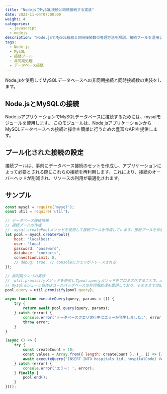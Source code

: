 ```yaml
---
title: "NodejsでMySQL接続と同時接続する実装"
date: 2023-11-04T07:00:00
weight: 4
categories:
  - javascript
  - nodejs
description: "Node.jsでMySQL接続と同時接続数の管理方法を解説。接続プールを活用し、非同期クエリ実行の効率を向上させる実装方法を紹介。"
tags:
  - Node.js
  - MySQL
  - 接続プール
  - 非同期処理
  - データベース接続
---
```


Node.jsを使用してMySQLデータベースへの非同期接続と同時接続数の実装をします。

## Node.jsとMySQLの接続

Node.jsアプリケーションでMySQLデータベースに接続するためには、mysqlモジュールを使用します。
このモジュールは、Node.jsアプリケーションからMySQLデータベースへの接続と操作を簡単に行うための豊富なAPIを提供します。

## プール化された接続の設定

接続プールは、事前にデータベース接続のセットを作成し、アプリケーションによって必要とされる際にこれらの接続を再利用します。これにより、接続のオーバーヘッドが削減され、リソースの利用が最適化されます。

## サンプル

```javascript
const mysql = require('mysql');
const util = require('util');

// データベース接続情報
// 接続プールの作成
//  mysql.createPoolメソッドを使用して接続プールを作成しています。接続プールを作成する際には、データベースのホスト名、ユーザ名、パスワード、データベース名、および同時接続数の制限などのパラメータを指定します。
let pool = mysql.createPool({
    host: 'localhost',
    user: 'local',
    password: 'password',
    database: 'contacts',
    connectionLimit: 8,
    // debug: true, // consoleにクエリがトレースされる
});

// 非同期クエリの実行
//  util.promisifyメソッドを使用してpool.queryメソッドをプロミス化することで、async/await構文を使用してデータベースクエリを非同期に実行できます。これにより、コードが簡潔になり、読みやすくなります。
// mysqlモジュール自体はコールバックベースの非同期処理を提供しており、そのままではasync/awaitパターンと直接互換性がありません。しかし、util.promisifyを使うことで、コールバックベースの関数をプロミスベースの関数に変換し、async/await構文で簡単に扱えるようになります。
pool.query = util.promisify(pool.query);

async function executeQuery(query, params = []) {
    try {
        return await pool.query(query, params);
    } catch (error) {
        console.error('データベースクエリ実行中にエラーが発生しました:', error);
        throw error;
    }
}

(async () => {
    try {
        const createCount = 10;
        const values = Array.from({ length: createCount }, (_, i) => [333 + i, `Performance-Hospital ${i}`]);
        await executeQuery('INSERT INTO hospitals (id, hospitalCode) VALUES ?', [values]);
    } catch (error) {
        console.error('エラー: ', error);
    } finally {
        pool.end();
    }
})();
```
